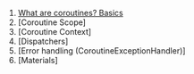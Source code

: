 1. [What are coroutines? Basics](https://github.com/uptechteam/android-cookbook/blob/chapter/coroutines/Coroutines/1_Basics.md)
2. [Coroutine Scope]
3. [Coroutine Context]
4. [Dispatchers]
5. [Error handling (CoroutineExceptionHandler)]
6. [Materials]
